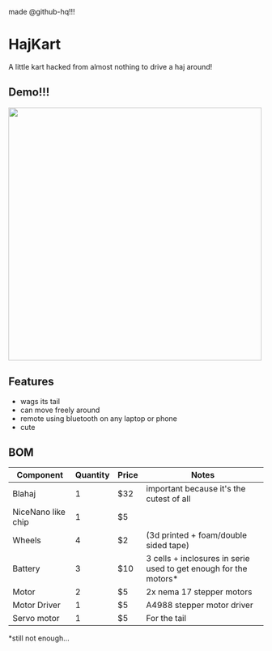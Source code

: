 made @github-hq!!!

# HajKart

A little kart hacked from almost nothing to drive a haj around!

## Demo!!!

<img src="https://github.com/user-attachments/assets/9d074507-9270-45fd-97dc-fb9ed0768d65" width=500/>

## Features

- wags its tail
- can move freely around
- remote using bluetooth on any laptop or phone
- cute

## BOM

| Component | Quantity | Price | Notes |
|-----------|----------|-------|-------|
| Blahaj | 1 | $32 | important because it's the cutest of all |z
| NiceNano like chip | 1 | $5 | |
| Wheels | 4 | $2 | (3d printed + foam/double sided tape) |
| Battery | 3 | $10 | 3 cells + inclosures in serie used to get enough for the motors* |
| Motor | 2 | $5 | 2x nema 17 stepper motors |
| Motor Driver | 1 | $5 | A4988 stepper motor driver |
| Servo motor | 1 | $5 | For the tail |

*still not enough...
